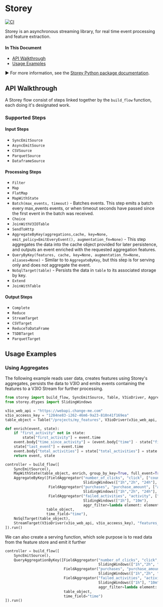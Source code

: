 # Storey

[![CI](https://github.com/mlrun/storey/workflows/CI/badge.svg)](https://github.com/mlrun/storey/actions?query=workflow%3ACI)


Storey is an asynchronous streaming library, for real time event processing and feature extraction.

#### In This Document

- [API Walkthrough](#api-walkthrough)
- [Usage Examples](#examples)

&#x25B6; For more information, see the [Storey Python package documentation](https://storey.readthedocs.io).

<a id="api-walkthrough"></a>
## API Walkthrough
A Storey flow consist of steps linked together by the `build_flow` function, each doing it's designated work.

### Supported Steps
#### Input Steps
* `SyncEmitSource` 
* `AsyncEmitSource` 
* `CSVSource`  
* `ParquetSource` 
* `DataframeSource`  

#### Processing Steps
* `Filter` 
* `Map` 
* `FlatMap`
* `MapWithState`
* `Batch(max_events, timeout)` - Batches events. This step emits a batch every max_events events, or when timeout seconds have passed since the first event in the batch was received.
* `Choice`  
* `JoinWithV3IOTable` 
* `SendToHttp` 
* `AggregateByKey(aggregations,cache, key=None, emit_policy=EmitEveryEvent(), augmentation_fn=None)` - This step aggregates the data into the cache object provided for later persistence, and outputs an event enriched with the requested aggregation features.
* `QueryByKey(features, cache, key=None, augmentation_fn=None, aliases=None)` - Similar to to `AggregateByKey`, but this step is for serving only and does not aggregate the event.
* `NoSqlTarget(table)` - Persists the data in `table` to its associated storage by key.
* `Extend`
* `JoinWithTable`  

#### Output Steps
* `Complete`  
* `Reduce` 
* `StreamTarget` 
* `CSVTarget`
* `ReduceToDataFrame`
* `TSDBTarget`
* `ParquetTarget`     


<a id="examples"></a>
## Usage Examples

### Using Aggregates
The following example reads user data, creates features using Storey's aggregates, persists the data to V3IO and emits events containing the features to a V3IO Stream for further processing.

```python
from storey import build_flow, SyncEmitSource, Table, V3ioDriver, AggregateByKey, FieldAggregator, NoSqlTarget
from storey.dtypes import SlidingWindows

v3io_web_api = "https://webapi.change-me.com"
v3io_acceess_key = "1284ne83-i262-46m6-9a23-810n41f169ea"
table_object = Table("/projects/my_features", V3ioDriver(v3io_web_api, v3io_acceess_key))

def enrich(event, state):
    if "first_activity" not in state:
        state["first_activity"] = event.time
    event.body["time_since_activity"] = (event.body["time"] - state["first_activity"]).seconds
    state["last_event"] = event.time
    event.body["total_activities"] = state["total_activities"] = state.get("total_activities", 0) + 1
    return event, state

controller = build_flow([
    SyncEmitSource(),
    MapWithState(table_object, enrich, group_by_key=True, full_event=True),
    AggregateByKey([FieldAggregator("number_of_clicks", "click", ["count"],
                                    SlidingWindows(["1h","2h", "24h"], "10m")),
                    FieldAggregator("purchases", "purchase_amount", ["avg", "min", "max"],
                                    SlidingWindows(["1h","2h", "24h"], "10m")),
                    FieldAggregator("failed_activities", "activity", ["count"],
                                    SlidingWindows(["1h"], "10m"),
                                    aggr_filter=lambda element: element["activity_status"] == "fail"))],
                   table_object,
                   time_field="time"),
    NoSqlTarget(table_object),
    StreamTarget(V3ioDriver(v3io_web_api, v3io_acceess_key), "features_stream")
]).run()
```

We can also create a serving function, which sole purpose is to read data from the feature store and emit it further

```python
controller = build_flow([
    SyncEmitSource(),
    QueryAggregationByKey([FieldAggregator("number_of_clicks", "click", ["count"],
                                           SlidingWindows(["1h","2h", "24h"], "10m")),
                           FieldAggregator("purchases", "purchase_amount", ["avg", "min", "max"],
                                           SlidingWindows(["1h","2h", "24h"], "10m")),
                           FieldAggregator("failed_activities", "activity", ["count"],
                                           SlidingWindows(["1h"], "10m"),
                                           aggr_filter=lambda element: element["activity_status"] == "fail"))],
                           table_object,
                           time_field="time")
]).run()
```
